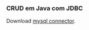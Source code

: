 ### CRUD em Java com JDBC

Download [mysql connector](https://mvnrepository.com/artifact/mysql/mysql-connector-java/8.0.26).